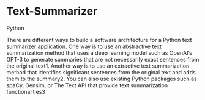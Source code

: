# Text-Summarizer
Python


There are different ways to build a software architecture for a Python text summarizer application. One way is to use an abstractive text summarization method that uses a deep learning model such as OpenAI’s GPT-3 to generate summaries that are not necessarily exact sentences from the original text1. Another way is to use an extractive text summarization method that identifies significant sentences from the original text and adds them to the summary2. You can also use existing Python packages such as spaCy, Gensim, or The Text API that provide text summarization functionalities3
